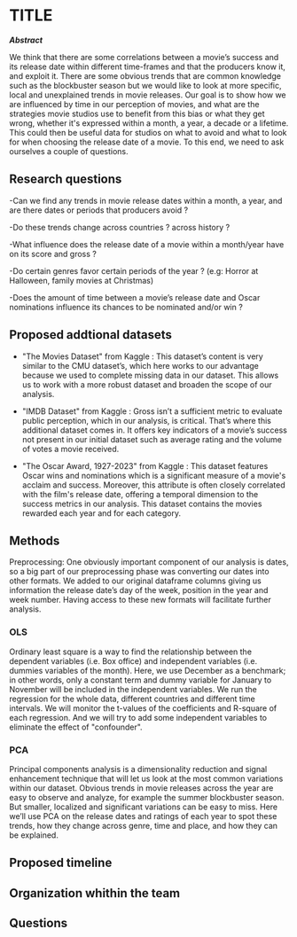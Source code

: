 # TITLE

***Abstract***

We think that there are some correlations between a movie’s success and its release date within different time-frames and that the producers know it, and exploit it. There are some obvious trends that are common knowledge such as the blockbuster season but we would like to look at more specific, local and unexplained trends in movie releases. Our goal is to show how we are influenced by time in our perception of movies, and what are the strategies movie studios use to benefit from this bias or what they get wrong, whether it's expressed within a month, a year, a decade or a lifetime. This could then be useful data for studios on what to avoid and what to look for when choosing the release date of a movie. To this end, we need to ask ourselves a couple of questions. 


## Research questions

-Can we find any trends in movie release dates within a month, a year, and are there dates or periods that producers avoid ?


-Do these trends change across countries ? across history ?


-What influence does the release date of a movie within a month/year have on its score and gross ?


-Do certain genres favor certain periods of the year ? (e.g: Horror at Halloween, family movies at Christmas) 


-Does the amount of time between a movie’s release date and Oscar nominations influence its chances to be nominated and/or win ?


## Proposed addtional datasets 
- "The Movies Dataset" from Kaggle : This dataset’s content is very similar to the CMU dataset’s, which here works to our advantage because we used to complete missing data in our dataset. This allows us to work with a more robust dataset and broaden the scope of our analysis. 

- "IMDB Dataset" from Kaggle : Gross isn’t a sufficient metric to evaluate public perception, which in our analysis, is critical. That’s where this additional dataset comes in. It offers key indicators of a movie’s success not present in our initial dataset such as average rating and the volume of votes a movie received. 

- "The Oscar Award, 1927-2023" from Kaggle : This dataset features Oscar wins and nominations which is a significant measure of a movie's acclaim and success. Moreover, this attribute is often closely correlated with the film's release date, offering a temporal dimension to the success metrics in our analysis. This dataset contains the movies rewarded each year and for each category. 

## Methods

Preprocessing: One obviously important component of our analysis is dates, so a big part of our preprocessing phase was converting our dates into other formats. We added to our original dataframe columns giving us information the release date’s day of the week, position in the year and week number. Having access to these new formats will facilitate further analysis.


### OLS
Ordinary least square is a way to find the relationship between the dependent variables (i.e. Box office) and independent variables (i.e. dummies variables of the month). Here, we use December as a benchmark; in other words, only a constant term and dummy variable for January to November will be included in the independent variables. We run the regression for the whole data, different countries and different time intervals. We will monitor the t-values of the coefficients and R-square of each regression. And we will try to add some independent variables to eliminate the effect of "confounder".



### PCA
Principal components analysis is a dimensionality reduction and signal enhancement technique that will let us look at the most common variations within our dataset. Obvious trends in movie releases across the year are easy to observe and analyze, for example the summer blockbuster season. But smaller, localized and significant variations can be easy to miss. Here we’ll use PCA on the release dates and ratings of each year to spot these trends, how they change across genre, time and place, and how they can be explained. 

## Proposed timeline

## Organization whithin the team 

## Questions 

